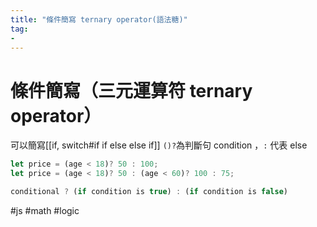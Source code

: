 ```yaml
---
title: "條件簡寫 ternary operator(語法糖)"
tag: 
- 
---
```

# 條件簡寫（三元運算符 ternary operator）
可以簡寫[[if, switch#if if else else if]]
`()?`為判斷句 condition ，`:` 代表 else
```js
let price = (age < 18)? 50 : 100;
let price = (age < 18)? 50 : (age < 60)? 100 : 75;
```


```js
conditional ? (if condition is true) : (if condition is false)
```

#js #math #logic
